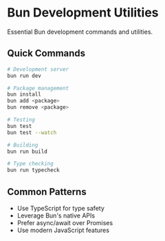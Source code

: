 # Bun Development Utilities

Essential Bun development commands and utilities.

## Quick Commands

```bash
# Development server
bun run dev

# Package management
bun install
bun add <package>
bun remove <package>

# Testing
bun test
bun test --watch

# Building
bun run build

# Type checking
bun run typecheck
```

## Common Patterns

- Use TypeScript for type safety
- Leverage Bun's native APIs
- Prefer async/await over Promises
- Use modern JavaScript features